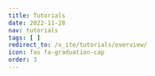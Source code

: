 ```yaml
---
title: Tutorials
date: 2022-11-28
nav: tutorials
tags: [ ]
redirect_to: /x_ite/tutorials/overview/
icon: fas fa-graduation-cap
order: 3
---
```

